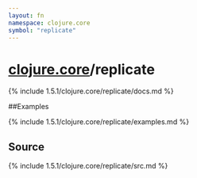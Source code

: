 ```yaml
---
layout: fn
namespace: clojure.core
symbol: "replicate"
---
```


# [clojure.core](../)/replicate

{% include 1.5.1/clojure.core/replicate/docs.md %}

##Examples

{% include 1.5.1/clojure.core/replicate/examples.md %}
## Source
{% include 1.5.1/clojure.core/replicate/src.md %}

